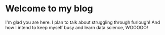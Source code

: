 # Welcome to my blog

I'm glad you are here. I plan to talk about struggling through furlough! And how I intend to keep myself busy and learn data science, WOOOOO!

